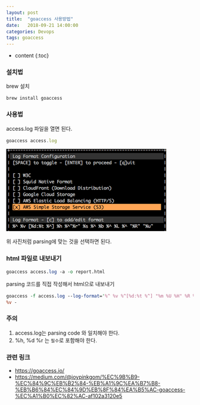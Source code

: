 ```yaml
---
layout: post
title:  "goaccess 사용방법"
date:   2018-09-21 14:00:00
categories: Devops
tags: goaccess
---
```


* content
{:toc}

### 설치법

brew 설치
```code
brew install goaccess
```

### 사용법

access.log 파일을 열면 된다.

```js
goaccess access.log
```

![Alt text](/images/goaccess01.png)

위 사진처럼 parsing에 맞는 것을 선택하면 된다.
    
### html 파일로 내보내기

```perl
goaccess access.log -a -o report.html
```

parsing 코드를 직접 작성해서 html으로 내보내기

```perl
goaccess -f access.log --log-format='%^ %v %^[%d:%t %^] "%m %U %H" %R %^ %s %b "%u" "%h"' --date-format=%d/%b/%Y --time-format=%T -o report.html
%v - 
```

### 주의

1. access.log는 parsing code 와 일치해야 한다.
2. %h,  %d %r 는 `필수`로 포함해야 한다.



### 관련 링크
- https://goaccess.io/
- https://medium.com/@joypinkgom/%EC%9B%B9-%EC%84%9C%EB%B2%84-%EB%A1%9C%EA%B7%B8-%EB%B6%84%EC%84%9D%EB%8F%84%EA%B5%AC-goaccess-%EC%A1%B0%EC%82%AC-af102a3120e5